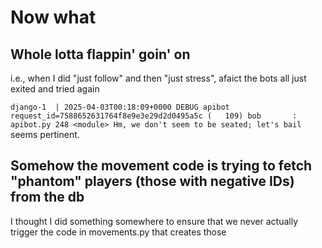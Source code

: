 # Now what

## Whole lotta flappin' goin' on

i.e., when I did "just follow" and then "just stress", afaict the bots all just exited and tried again

`django-1  | 2025-04-03T00:18:09+0000 DEBUG apibot request_id=7588652631764f8e9e3e29d2d0495a5c (   109) bob       : apibot.py 248 <module> Hm, we don't seem to be seated; let's bail` seems pertinent.

## Somehow the movement code is trying to fetch "phantom" players (those with negative IDs) from the db

I thought I did something somewhere to ensure that we never actually trigger the code in movements.py that creates those
